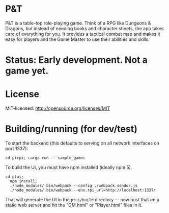 # P&T

P&T is a table-top role-playing game. Think of a RPG like Dungeons & Dragons, but instead of needing
books and character sheets, the app takes care of everything for you. It provides a tactical combat
map and makes it easy for players and the Game Master to use their abilities and skills.

# Status: Early development. Not a game yet.

# License

MIT-licensed: http://opensource.org/licenses/MIT


# Building/running (for dev/test)

To start the backend (this defaults to serving on all network interfaces on port 1337):

```shell
cd ptrpi; cargo run -- sample_games
```

To build the UI, you must have npm installed (ideally npm 5).

```
cd ptui;
  npm install;
  ./node_modules/.bin/webpack --config ./webpack.vendor.js
  ./node_modules/.bin/webpack --env.rpi_url=http://localhost:1337/
```

That will generate the UI in the `ptui/build` directory -- now host that on a static web server and
hit the "GM.html" or "Player.html" files in it.
